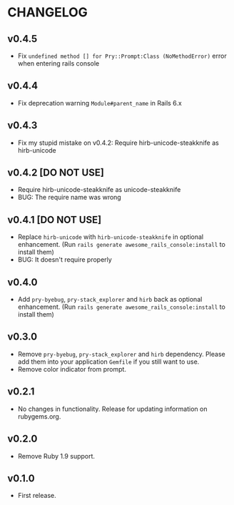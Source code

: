 # CHANGELOG

## v0.4.5

* Fix `undefined method [] for Pry::Prompt:Class (NoMethodError)` error when entering rails console

## v0.4.4

* Fix deprecation warning `Module#parent_name` in Rails 6.x

## v0.4.3

* Fix my stupid mistake on v0.4.2: Require hirb-unicode-steakknife as hirb-unicode

## v0.4.2 [DO NOT USE]

* Require hirb-unicode-steakknife as unicode-steakknife
* BUG: The require name was wrong

## v0.4.1 [DO NOT USE]

* Replace `hirb-unicode` with `hirb-unicode-steakknife` in optional enhancement. (Run `rails generate awesome_rails_console:install` to install them)
* BUG: It doesn't require properly

## v0.4.0

* Add `pry-byebug`, `pry-stack_explorer` and `hirb` back as optional enhancement. (Run `rails generate awesome_rails_console:install` to install them)

## v0.3.0

* Remove `pry-byebug`, `pry-stack_explorer` and `hirb` dependency. Please add them into your application `Gemfile` if you still want to use.
* Remove color indicator from prompt.

## v0.2.1

* No changes in functionality. Release for updating information on rubygems.org.

## v0.2.0

* Remove Ruby 1.9 support.

## v0.1.0

* First release.
